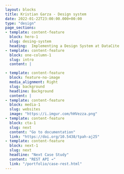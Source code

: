 ```yaml
---
layout: blocks
title: Kristian Garza - Design system
date: 2022-01-22T23:00:00.000+00:00
type: "design"
page_sections:
- template: content-feature
  block: hero-1
  slug: desing-system
  heading:  Implementing a Design System at DataCite
- template: content-feature
  block: one-column-1
  slug: intro
  content: |

- template: content-feature
  block: feature-no-image
  media_alignment: Right
  slug: background
  headline: Background
  content: | 
- template: content-feature
  block: media-1
  slug: websites
  image: "https://i.imgur.com/hHVezza.png"
- template: content-feature
  block: cta-1
  slug: next
  content: "Go to documentation"
  link: "https://doi.org/10.5438/tpah-aj25"
- template: content-feature
  block: next-1
  slug: next
  headline: "Next Case Study"
  content: "REST API ➔"
  link: "/portfolio/case-rest.html"
---
```





